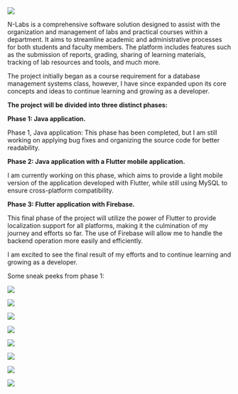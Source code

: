 ![](RackMultipart20230110-1-najc9p_html_8f94b14116e212fd.png)

N-Labs is a comprehensive software solution designed to assist with the organization and management of labs and practical courses within a department. It aims to streamline academic and administrative processes for both students and faculty members. The platform includes features such as the submission of reports, grading, sharing of learning materials, tracking of lab resources and tools, and much more.

The project initially began as a course requirement for a database management systems class, however, I have since expanded upon its core concepts and ideas to continue learning and growing as a developer.

**The project will be divided into three distinct phases:**

**Phase 1: Java application.**

Phase 1, Java application: This phase has been completed, but I am still working on applying bug fixes and organizing the source code for better readability.

**Phase 2: Java application with a Flutter mobile application.**

I am currently working on this phase, which aims to provide a light mobile version of the application developed with Flutter, while still using MySQL to ensure cross-platform compatibility.

**Phase 3: Flutter application with Firebase.**

This final phase of the project will utilize the power of Flutter to provide localization support for all platforms, making it the culmination of my journey and efforts so far. The use of Firebase will allow me to handle the backend operation more easily and efficiently.

I am excited to see the final result of my efforts and to continue learning and growing as a developer.

Some sneak peeks from phase 1:

![](RackMultipart20230110-1-najc9p_html_3356a09754e1e1cf.png)

![](RackMultipart20230110-1-najc9p_html_ee5f24432a3b4adc.png)

![](RackMultipart20230110-1-najc9p_html_a7207806609e1857.png)

![](RackMultipart20230110-1-najc9p_html_1977711d00b2baf2.png)

![](RackMultipart20230110-1-najc9p_html_84042d61d032ce15.png)

![](RackMultipart20230110-1-najc9p_html_b407107608b265ca.png)

![](RackMultipart20230110-1-najc9p_html_3bed9c14f7b44f.png)

![](RackMultipart20230110-1-najc9p_html_9999e30a3aeb0cb7.png)
